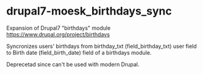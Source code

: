 # drupal7-moesk_birthdays_sync
Expansion of Drupal7 "birthdays" module https://www.drupal.org/project/birthdays 

Syncronizes users' birthdays from birthday_txt (field_birthday_txt) user field to Birth date (field_birth_date) field of a birthdays module.

Deprecetad since can't be used with modern Drupal.
